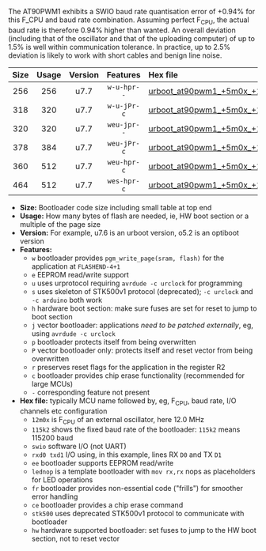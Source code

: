The AT90PWM1 exhibits a SWIO baud rate quantisation error of +0.94% for this F_CPU and baud rate combination. Assuming perfect F<sub>CPU</sub>, the actual baud rate is therefore 0.94% higher than wanted. An overall deviation (including that of the oscillator and that of the uploading computer) of up to 1.5% is well within communication tolerance. In practice, up to 2.5% deviation is likely to work with short cables and benign line noise.

|Size|Usage|Version|Features|Hex file|
|:-:|:-:|:-:|:-:|:--|
|256|256|u7.7|`w-u-hpr--`|[urboot_at90pwm1_+5m0x_+115k2_swio_rxb0_txb1_lednop_hw.hex](https://raw.githubusercontent.com/stefanrueger/urboot.hex/main/mcus/at90pwm1/external_oscillator/fcpu_+5m0x/br_+115k2/urboot_at90pwm1_+5m0x_+115k2_swio_rxb0_txb1_lednop_hw.hex)|
|318|320|u7.7|`w-u-jPr-c`|[urboot_at90pwm1_+5m0x_+115k2_swio_rxb0_txb1_lednop_fr_ce.hex](https://raw.githubusercontent.com/stefanrueger/urboot.hex/main/mcus/at90pwm1/external_oscillator/fcpu_+5m0x/br_+115k2/urboot_at90pwm1_+5m0x_+115k2_swio_rxb0_txb1_lednop_fr_ce.hex)|
|320|320|u7.7|`weu-jpr--`|[urboot_at90pwm1_+5m0x_+115k2_swio_rxb0_txb1_ee_lednop.hex](https://raw.githubusercontent.com/stefanrueger/urboot.hex/main/mcus/at90pwm1/external_oscillator/fcpu_+5m0x/br_+115k2/urboot_at90pwm1_+5m0x_+115k2_swio_rxb0_txb1_ee_lednop.hex)|
|378|384|u7.7|`weu-jPr-c`|[urboot_at90pwm1_+5m0x_+115k2_swio_rxb0_txb1_ee_lednop_fr_ce.hex](https://raw.githubusercontent.com/stefanrueger/urboot.hex/main/mcus/at90pwm1/external_oscillator/fcpu_+5m0x/br_+115k2/urboot_at90pwm1_+5m0x_+115k2_swio_rxb0_txb1_ee_lednop_fr_ce.hex)|
|360|512|u7.7|`weu-hpr-c`|[urboot_at90pwm1_+5m0x_+115k2_swio_rxb0_txb1_ee_lednop_fr_ce_hw.hex](https://raw.githubusercontent.com/stefanrueger/urboot.hex/main/mcus/at90pwm1/external_oscillator/fcpu_+5m0x/br_+115k2/urboot_at90pwm1_+5m0x_+115k2_swio_rxb0_txb1_ee_lednop_fr_ce_hw.hex)|
|464|512|u7.7|`wes-hpr-c`|[urboot_at90pwm1_+5m0x_+115k2_swio_rxb0_txb1_ee_lednop_fr_ce_stk500_hw.hex](https://raw.githubusercontent.com/stefanrueger/urboot.hex/main/mcus/at90pwm1/external_oscillator/fcpu_+5m0x/br_+115k2/urboot_at90pwm1_+5m0x_+115k2_swio_rxb0_txb1_ee_lednop_fr_ce_stk500_hw.hex)|

- **Size:** Bootloader code size including small table at top end
- **Usage:** How many bytes of flash are needed, ie, HW boot section or a multiple of the page size
- **Version:** For example, u7.6 is an urboot version, o5.2 is an optiboot version
- **Features:**
  + `w` bootloader provides `pgm_write_page(sram, flash)` for the application at `FLASHEND-4+1`
  + `e` EEPROM read/write support
  + `u` uses urprotocol requiring `avrdude -c urclock` for programming
  + `s` uses skeleton of STK500v1 protocol (deprecated); `-c urclock` and `-c arduino` both work
  + `h` hardware boot section: make sure fuses are set for reset to jump to boot section
  + `j` vector bootloader: applications *need to be patched externally*, eg, using `avrdude -c urclock`
  + `p` bootloader protects itself from being overwritten
  + `P` vector bootloader only: protects itself and reset vector from being overwritten
  + `r` preserves reset flags for the application in the register R2
  + `c` bootloader provides chip erase functionality (recommended for large MCUs)
  + `-` corresponding feature not present
- **Hex file:** typically MCU name followed by, eg, F<sub>CPU</sub>, baud rate, I/O channels etc configuration
  + `12m0x` is F<sub>CPU</sub> of an external oscillator, here 12.0 MHz
  + `115k2` shows the fixed baud rate of the bootloader: `115k2` means 115200 baud
  + `swio` software I/O (not UART)
  + `rxd0 txd1` I/O using, in this example, lines RX `D0` and TX `D1`
  + `ee` bootloader supports EEPROM read/write
  + `lednop` is a template bootloader with `mov rx,rx` nops as placeholders for LED operations
  + `fr` bootloader provides non-essential code ("frills") for smoother error handling
  + `ce` bootloader provides a chip erase command
  + `stk500` uses deprecated STK500v1 protocol to communicate with bootloader
  + `hw` hardware supported bootloader: set fuses to jump to the HW boot section, not to reset vector
